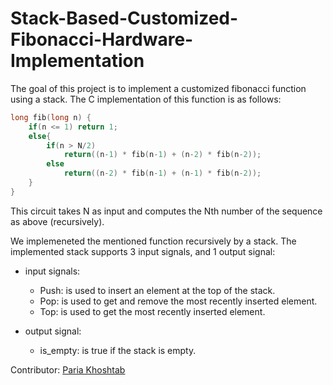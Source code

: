 # Stack-Based-Customized-Fibonacci-Hardware-Implementation
The goal of this project is to implement a customized fibonacci function using a stack. The C implementation of this function is as follows:

```c++
long fib(long n) {
    if(n <= 1) return 1;
    else{
        if(n > N/2)
            return((n-1) * fib(n-1) + (n-2) * fib(n-2));
        else 
            return((n-2) * fib(n-1) + (n-1) * fib(n-2));
    }
}
```

This circuit takes N as input and computes the Nth number of the sequence as above (recursively).


We implemeneted the mentioned function recursively by a stack. The implemented stack supports 3 input signals, and 1 output signal:
* input signals:
  * Push: is used to insert an element at the top of the stack. 
  * Pop: is used to get and remove the most recently inserted element.
  * Top: is used to get the most recently inserted element.

* output signal:
  * is_empty: is true if the stack is empty.

Contributor: [Paria Khoshtab](https://github.com/Theparia/) 
